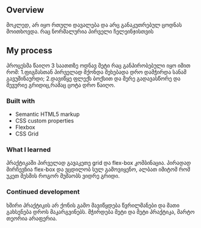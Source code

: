 ## Overview
მოკლედ, არ იყო რთული დავალება და არც განაკუთრებულ ცოდნას მოითხოვდა. რაც ნორმალურია პირველი ჩელეინჯისთვის


## My process
პროცესმა წაიღო 3 საათთზე ოდნავ მეტი რაც განპირობებული იყო იმით რომ:
1.ფიგმასთან პირველად მქონდა შეხებადა დრო დამჭირდა სანამ  გავუშინაურდი;
2.დავიწყე ფლექს ბოქსით და მერე გადავასწორე და შევურიე გრიდიც,რამაც ცოტა დრო წაიღო.   
### Built with

- Semantic HTML5 markup
- CSS custom properties
- Flexbox
- CSS Grid


### What I learned
პრაქტიკაში პირველად გავაკეთე grid და flex-box კომბინაცია. პირადად მირჩევნია flex-box და ვცდილობ სულ გამოვიყენო, ალბათ იმიტომ რომ უკეთ მესმის როგორ მუშაობს ვიდრე გრიდი.



### Continued development
ხშირი პრაქტიკის არ ქონის გამო მავიწყდება წვრილმანები და მათი გახსენება დროს მაკარგვინებს. 
მჭირდება მეტი და მეტი პრაქტიკა, მარტო თეორია არაფერია.

